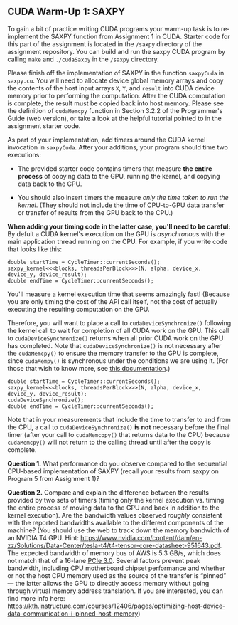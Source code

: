 ## CUDA Warm-Up 1: SAXPY

To gain a bit of practice writing CUDA programs your warm-up task is to
re-implement the SAXPY function from Assignment 1 in CUDA. Starter code for
this part of the assignment is located in the `/saxpy` directory
of the assignment repository. You can build and run the saxpy CUDA program by
calling `make` and `./cudaSaxpy` in the `/saxpy` directory.

Please finish off the implementation of SAXPY in the function `saxpyCuda`
in `saxpy.cu`. You will need to allocate device global memory arrays and copy
the contents of the host input arrays `X`, `Y`, and `result` into CUDA device
memory prior to performing the computation. After the CUDA computation is
complete, the result must be copied back into host memory. Please see the
definition of `cudaMemcpy` function in Section 3.2.2 of the Programmer's Guide
(web version), or take a look at the helpful tutorial pointed to in the
assignment starter code.

As part of your implementation, add timers around the CUDA kernel invocation
in `saxpyCuda`. After your additions, your program should time two executions:

- The provided starter code contains timers that measure **the entire
process** of copying data to the GPU, running the kernel, and copying data
back to the CPU.

- You should also insert timers the measure _only the time taken to run the
kernel_. (They should not include the time of CPU-to-GPU data transfer or
transfer of results from the GPU back to the CPU.)

**When adding your timing code in the latter case, you'll need to be careful:**
By defult a CUDA kernel's execution on the GPU is _asynchronous_ with the main
application thread running on the CPU. For example, if you write code that
looks like this:

```
double startTime = CycleTimer::currentSeconds();
saxpy_kernel<<<blocks, threadsPerBlock>>>(N, alpha, device_x, device_y, device_result);
double endTime = CycleTimer::currentSeconds();
```

You'll measure a kernel execution time that seems amazingly fast! (Because you
are only timing the cost of the API call itself, not the cost of actually
executing the resulting computation on the GPU.

Therefore, you will want to place a call to `cudaDeviceSynchronize()` following the
kernel call to wait for completion of all CUDA work on the GPU. This call to
`cudaDeviceSynchronize()` returns when all prior CUDA work on the GPU has
completed. Note that `cudaDeviceSynchronize()` is not necessary after the
`cudaMemcpy()` to ensure the memory transfer to the GPU is complete, since
`cudaMempy()` is synchronous under the conditions we are using it. (For those
that wish to know more, see [this documentation](https://docs.nvidia.com/cuda/cuda-runtime-api/api-sync-behavior.html#api-sync-behavior__memcpy-sync).)

```
double startTime = CycleTimer::currentSeconds();
saxpy_kernel<<<blocks, threadsPerBlock>>>(N, alpha, device_x, device_y, device_result);
cudaDeviceSynchronize();
double endTime = CycleTimer::currentSeconds();
```

Note that in your measurements that include the time to transfer to and from
the CPU, a call to `cudaDeviceSynchronize()` **is not** necessary before the
final timer (after your call to `cudaMemcopy()` that returns data to the CPU)
because `cudaMemcpy()` will not return to the calling thread until after the
copy is complete.

**Question 1.** What performance do you observe compared to the sequential
CPU-based implementation of SAXPY (recall your results from saxpy on Program 5
from Assignment 1)?

**Question 2.** Compare and explain the difference between the results
provided by two sets of timers (timing only the kernel execution vs. timing the
entire process of moving data to the GPU and back in addition to the kernel
execution). Are the bandwidth values observed _roughly_ consistent with the
reported bandwidths available to the different components of the machine?
(You should use the web to track down the memory bandwidth of an NVIDIA T4 GPU.
Hint: <https://www.nvidia.com/content/dam/en-zz/Solutions/Data-Center/tesla-t4/t4-tensor-core-datasheet-951643.pdf>.
The expected bandwidth of memory bus of AWS is 5.3 GB/s, which does not match
that of a 16-lane [PCIe 3.0](https://en.wikipedia.org/wiki/PCI_Express).
Several factors prevent peak bandwidth, including CPU motherboard chipset
performance and whether or not the host CPU memory used as the source of the
transfer is “pinned” — the latter allows the GPU to directly access memory
without going through virtual memory address translation. If you are
interested, you can find more info here: <https://kth.instructure.com/courses/12406/pages/optimizing-host-device-data-communication-i-pinned-host-memory>)


